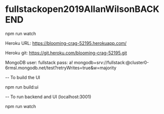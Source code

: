 # fullstackopen2019AllanWilsonBACKEND

npm run watch

Heroku URL:
https://blooming-crag-52195.herokuapp.com/

Heroku git:
https://git.heroku.com/blooming-crag-52195.git 

MongoDB
user: fullstack
pass: a!
mongodb+srv://fullstack:<password>@cluster0-6rmsl.mongodb.net/test?retryWrites=true&w=majority

-- To build the UI

npm run build:ui

-- To run backend and UI (localhost:3001)

npm run watch